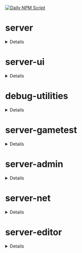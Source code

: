[![Daily NPM Script](https://github.com/WavePlayz/minecraft-npms-auto/actions/workflows/fetch.yml/badge.svg)](https://github.com/WavePlayz/minecraft-npms-auto/actions/workflows/fetch.yml)
# server
<details>

stable
```
1.19.0
```

beta
```
2.0.0-beta.1.21.82-stable
```

preview
```
2.0.0-rc.1.21.90-preview.25
```

preview beta
```
2.1.0-beta.1.21.90-preview.25
```
</details>

# server-ui
<details>

stable
```
1.3.0
```

beta
```
2.0.0-beta.1.21.82-stable
```

preview
```
2.0.0-rc.1.21.90-preview.25
```

preview beta
```
2.1.0-beta.1.21.90-preview.25
```
</details>

# debug-utilities
<details>

stable
```
null
```

beta
```
1.0.0-beta.1.21.82-stable
```

preview
```
null
```

preview beta
```
1.0.0-beta.1.21.90-preview.25
```
</details>

# server-gametest
<details>

stable
```
0.1.0
```

beta
```
1.0.0-beta.1.21.82-stable
```

preview
```
0.1.0-rc.1.21.40-preview.20
```

preview beta
```
1.0.0-beta.1.21.90-preview.25
```
</details>

# server-admin
<details>

stable
```
1.0.0-beta.release.1.19.50
```

beta
```
1.0.0-beta.1.21.82-stable
```

preview
```
null
```

preview beta
```
1.0.0-beta.1.21.90-preview.25
```
</details>

# server-net
<details>

stable
```
1.0.0-beta.release.1.19.50
```

beta
```
1.0.0-beta.1.21.82-stable
```

preview
```
null
```

preview beta
```
1.0.0-beta.1.21.90-preview.25
```
</details>

# server-editor
<details>

stable
```
null
```

beta
```
0.1.0-beta.1.21.82-stable
```

preview
```
null
```

preview beta
```
0.1.0-beta.1.21.90-preview.25
```
</details>


